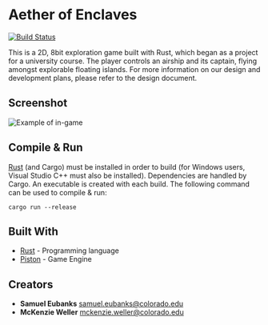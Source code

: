 # Aether of Enclaves
[![Build Status](https://travis-ci.org/swamulism/aether_of_enclaves.svg?branch=master)](https://travis-ci.org/swamulism/aether_of_enclaves)

This is a 2D, 8bit exploration game built with Rust, which began as a project for a university course. The player controls an airship and its captain, flying amongst explorable floating islands. For more information on our design and development plans, please refer to the design document.


## Screenshot
![Example of in-game](hw_submissions/game_screenshot.png)


## Compile & Run
[Rust](https://www.rust-lang.org/en-US/install.html) (and Cargo) must be installed in order to build (for Windows users, Visual Studio C++ must also be installed). Dependencies are handled by Cargo. An executable is created with each build. The following command can be used to compile & run:

```
cargo run --release
```


## Built With

* [Rust](https://www.rust-lang.org/en-US/) - Programming language
* [Piston](https://github.com/PistonDevelopers/piston) - Game Engine


## Creators

* **Samuel Eubanks** samuel.eubanks@colorado.edu
* **McKenzie Weller** mckenzie.weller@colorado.edu
